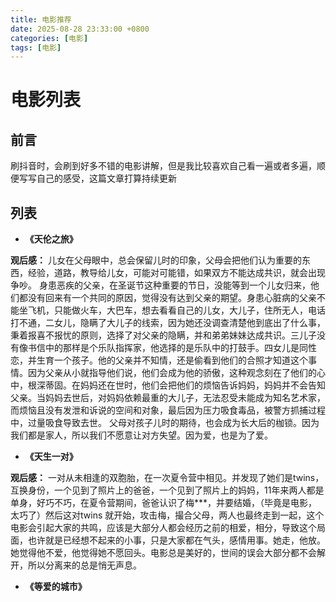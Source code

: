 ```yaml
---
title: 电影推荐
date: 2025-08-28 23:33:00 +0800
categories: [电影]
tags: [电影]
---
```


# 电影列表

## 前言
刷抖音时，会刷到好多不错的电影讲解，但是我比较喜欢自己看一遍或者多遍，顺便写写自己的感受，这篇文章打算持续更新

## 列表
- **《天伦之旅》**

**观后感：** 儿女在父母眼中，总会保留儿时的印象，父母会把他们认为重要的东西，经验，道路，教导给儿女，可能对可能错，如果双方不能达成共识，就会出现争吵。
身患恶疾的父亲，在圣诞节这种重要的节日，没能等到一个儿女归来，他们都没有回来有一个共同的原因，觉得没有达到父亲的期望。身患心脏病的父亲不能坐飞机，只能做火车，大巴车，想去看看自己的儿女，大儿子，住所无人，电话打不通，二女儿，隐瞒了大儿子的线索，因为她还没调查清楚他到底出了什么事，秉着报喜不报忧的原则，选择了对父亲的隐瞒，并和弟弟妹妹达成共识。三儿子没有像书信中的那样是个乐队指挥家，他选择的是乐队中的打鼓手。四女儿是同性恋，并生育一个孩子。他的父亲并不知情，还是偷看到他们的合照才知道这个事情。因为父亲从小就指导他们说，他们会成为他的骄傲，这种观念刻在了他们的心中，根深蒂固。在妈妈还在世时，他们会把他们的烦恼告诉妈妈，妈妈并不会告知父亲。当妈妈去世后，对妈妈依赖最重的大儿子，无法忍受未能成为知名艺术家，而烦恼且没有发泄和诉说的空间和对象，最后因为压力吸食毒品，被警方抓捕过程中，过量吸食导致去世。
父母对孩子儿时的期待，也会成为长大后的枷锁。因为我们都是家人，所以我们不愿意让对方失望。因为爱，也是为了爱。

- **《天生一对》**

**观后感：** 一对从未相逢的双胞胎，在一次夏令营中相见。并发现了她们是twins，互换身份，一个见到了照片上的爸爸，一个见到了照片上的妈妈，11年来两人都是单身，好巧不巧，在夏令营期间，爸爸认识了梅***，并要结婚，（毕竟是电影，太巧了）然后这对twins 就开始，攻击梅，撮合父母，两人也最终走到一起，这个电影会引起大家的共鸣，应该是大部分人都会经历之前的相爱，相分，导致这个局面，也许就是已经想不起来的小事，只是大家都在气头，感情用事。她走，他放。她觉得他不爱，他觉得她不愿回头。电影总是美好的，世间的误会大部分都不会解开，所以分离来的总是悄无声息。

- **《等爱的城市》**